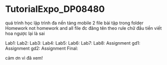 # TutorialExpo_DP08480

quá trình học lập trình đa nền tảng mobile 2
file bài tập trong folder Homework not homework
and all file đc đăng tên theo rule chữ đầu tiền viết hoa
ngược lại là sai

Lab1:<done> <lms>
Lab2:<done><lms>
Lab3:<done><lms>
Lab4:<done><lms>
Lab5:<working><lms>
Lab6:<waiting><lms>
Lab7:<waiting><lms>
Lab8:<waiting><lms>
Assignment gd1:<done><lms>
Assignment gd2:<working><lms>
Assignment Final:<waiting>

cảm ơn vì đã xem!

